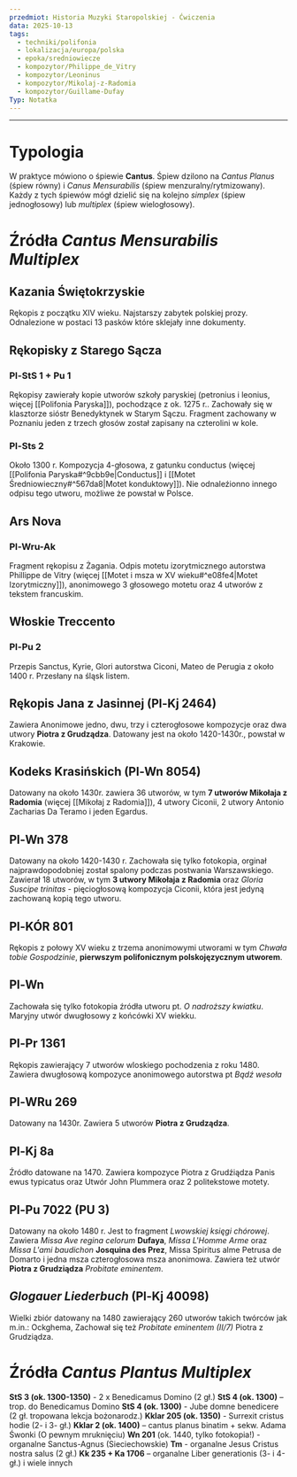 ```yaml
---
przedmiot: Historia Muzyki Staropolskiej - Ćwiczenia
data: 2025-10-13
tags:
  - techniki/polifonia
  - lokalizacja/europa/polska
  - epoka/sredniowiecze
  - kompozytor/Philippe_de_Vitry
  - kompozytor/Leoninus
  - kompozytor/Mikolaj-z-Radomia
  - kompozytor/Guillame-Dufay
Typ: Notatka
---
```

---
# Typologia 
W praktyce mówiono o śpiewie **Cantus**.
Śpiew dzilono na *Cantus Planus* (śpiew równy) i *Canus Mensurabilis* (śpiew menzuralny/rytmizowany). 
Każdy z tych śpiewów mógł dzielić się na kolejno *simplex* (śpiew jednogłosowy) lub *multiplex* (śpiew wielogłosowy).

# Źródła *Cantus Mensurabilis Multiplex*
## Kazania Świętokrzyskie 

Rękopis z początku XIV wieku. Najstarszy zabytek polskiej prozy. Odnalezione w postaci 13 pasków które sklejały inne dokumenty. 
## Rękopisky z Starego Sącza 
### Pl-StS 1 + Pu 1
Rękopisy zawierały kopie utworów szkoły paryskiej (petronius i leonius, więcej [[Polifonia Paryska]]), pochodzące z ok. 1275 r.. Zachowały się w klasztorze sióstr Benedyktynek w Starym Sączu. 
Fragment zachowany w Poznaniu jeden z trzech głosów został zapisany na czterolini w kole.
### Pl-Sts 2
Około 1300 r. Kompozycja 4-głosowa, z gatunku conductus (więcej [[Polifonia Paryska#^9cbb9e|Conductus]] i [[Motet Średniowieczny#^567da8|Motet konduktowy]]). Nie odnaleźionno innego odpisu tego utworu, możliwe że powstał w Polsce.

## Ars Nova
### Pl-Wru-Ak 
Fragment rękopisu z Żagania. Odpis motetu izorytmicznego autorstwa Phillippe de Vitry (więcej [[Motet i msza w XV wieku#^e08fe4|Motet Izorytmiczny]]), anonimowego 3 głosowego motetu oraz 4 utworów z tekstem francuskim.

## Włoskie Treccento
### Pl-Pu 2
Przepis Sanctus, Kyrie, Glori autorstwa Ciconi, Mateo de Perugia z około 1400 r. Przesłany na śląsk listem.

## Rękopis Jana z Jasinnej (Pl-Kj 2464)
Zawiera Anonimowe jedno, dwu, trzy i czterogłosowe kompozycje oraz dwa utwory **Piotra z Grudządza**. 
Datowany jest na około 1420-1430r., powstał w Krakowie.  

## Kodeks Krasińskich (Pl-Wn 8054)
Datowany na około 1430r. zawiera 36 utworów, w tym **7 utworów Mikołaja z Radomia** (więcej [[Mikołaj z Radomia]]), 4 utwory Ciconii, 2 utwory Antonio Zacharias Da Teramo i jeden Egardus. 

## Pl-Wn 378 
Datowany na około 1420-1430 r. Zachowała się tylko fotokopia, orginał najprawdopodobniej został spalony podczas postwania Warszawskiego. Zawierał 18 utworów, w tym **3 utwory Mikołaja z Radomia** oraz *Gloria Suscipe trinitas* - pięciogłosową kompozycja Ciconii, która jest jedyną zachowaną kopią tego utworu. 
## Pl-KÓR 801 
Rękopis z połowy XV wieku z trzema anonimowymi utworami w tym *Chwała tobie Gospodzinie*, **pierwszym polifonicznym polskojęzycznym utworem**. 
## Pl-Wn 
Zachowała się tylko fotokopia źródła utworu pt. *O nadroższy kwiatku*. Maryjny utwór dwugłosowy z końcówki XV wiekku.
## Pl-Pr 1361 
Rękopis zawierający 7 utworów wloskiego pochodzenia z roku 1480. Zawiera dwugłosową kompozyce anonimowego autorstwa pt *Bądź wesoła*

## Pl-WRu 269
Datowany na 1430r. Zawiera 5 utworów **Piotra z Grudządza**.
## Pl-Kj 8a
Źródło datowane na 1470. Zawiera kompozyce Piotra z Grudźiądza Panis ewus typicatus oraz Utwór John Plummera oraz 2 politekstowe motety.
## Pl-Pu 7022 (PU 3)
Datowany na około 1480 r. Jest to fragment *Lwowskiej księgi chórowej*. Zawiera *Missa Ave regina celorum* **Dufaya**, *Missa L'Homme Arme* oraz *Missa L'ami baudichon* **Josquina des Prez**, Missa Spiritus alme Petrusa de Domarto i jedna msza czterogłosowa msza anonimowa. 
Zawiera też utwór **Piotra z Grudziądza** *Probitate eminentem*. 
## *Glogauer Liederbuch* (Pl-Kj 40098) 
Wielki zbiór datowany na 1480 zawierający 260 utworów takich twórców jak m.in.: Ockghema, 
Zachował się też *Probitate eminentem (II/7)* Piotra z Grudziądza.

# Źródła *Cantus Plantus Multiplex*
**StS 3 (ok. 1300-1350)** - 2 x Benedicamus Domino (2 gł.)
**StS 4 (ok. 1300)** – trop. do Benedicamus Domino
**StS 4 (ok. 1300)** - Jube domne benedicere (2 gł. tropowana lekcja bożonarodz.)
**Kklar 205 (ok. 1350)** - Surrexit cristus hodie (2- i 3- gł.)
**Kklar 2 (ok. 1400)** – cantus planus binatim + sekw. Adama Śwonki (O pewnym mruknięciu)
**Wn 201** (ok. 1440, tylko fotokopia!) - organalne Sanctus-Agnus (Sieciechowskie)
**Tm** - organalne Jesus Cristus nostra salus (2 gł.)
**Kk 235 + Ka 1706** – organalne Liber generationis (3- i 4-gł.)
i wiele innych
